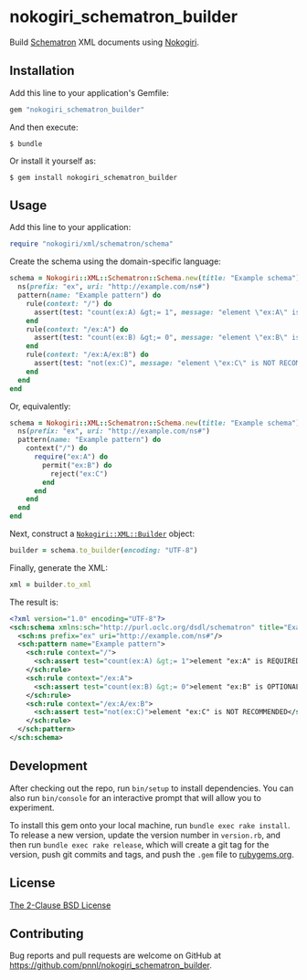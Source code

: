 # nokogiri_schematron_builder

Build [Schematron](http://schematron.com) XML documents using [Nokogiri](https://nokogiri.org).

## Installation

Add this line to your application's Gemfile:

```ruby
gem "nokogiri_schematron_builder"
```

And then execute:

    $ bundle

Or install it yourself as:

    $ gem install nokogiri_schematron_builder

## Usage

Add this line to your application:

```ruby
require "nokogiri/xml/schematron/schema"
```

Create the schema using the domain-specific language:

```ruby
schema = Nokogiri::XML::Schematron::Schema.new(title: "Example schema") do
  ns(prefix: "ex", uri: "http://example.com/ns#")
  pattern(name: "Example pattern") do
    rule(context: "/") do
      assert(test: "count(ex:A) &gt;= 1", message: "element \"ex:A\" is REQUIRED")
    end
    rule(context: "/ex:A") do
      assert(test: "count(ex:B) &gt;= 0", message: "element \"ex:B\" is OPTIONAL")
    end
    rule(context: "/ex:A/ex:B") do
      assert(test: "not(ex:C)", message: "element \"ex:C\" is NOT RECOMMENDED")
    end
  end
end
```

Or, equivalently:

```ruby
schema = Nokogiri::XML::Schematron::Schema.new(title: "Example schema") do
  ns(prefix: "ex", uri: "http://example.com/ns#")
  pattern(name: "Example pattern") do
    context("/") do
      require("ex:A") do
        permit("ex:B") do
          reject("ex:C")
        end
      end
    end
  end
end
```

Next, construct a [`Nokogiri::XML::Builder`](https://nokogiri.org/rdoc/Nokogiri/XML/Builder.html) object:

```ruby
builder = schema.to_builder(encoding: "UTF-8")
```

Finally, generate the XML:

```ruby
xml = builder.to_xml
```

The result is:

```xml
<?xml version="1.0" encoding="UTF-8"?>
<sch:schema xmlns:sch="http://purl.oclc.org/dsdl/schematron" title="Example schema">
  <sch:ns prefix="ex" uri="http://example.com/ns#"/>
  <sch:pattern name="Example pattern">
    <sch:rule context="/">
      <sch:assert test="count(ex:A) &gt;= 1">element "ex:A" is REQUIRED</sch:assert>
    </sch:rule>
    <sch:rule context="/ex:A">
      <sch:assert test="count(ex:B) &gt;= 0">element "ex:B" is OPTIONAL</sch:assert>
    </sch:rule>
    <sch:rule context="/ex:A/ex:B">
      <sch:assert test="not(ex:C)">element "ex:C" is NOT RECOMMENDED</sch:assert>
    </sch:rule>
  </sch:pattern>
</sch:schema>
```

## Development

After checking out the repo, run `bin/setup` to install dependencies. You can also run `bin/console` for an interactive prompt that will allow you to experiment.

To install this gem onto your local machine, run `bundle exec rake install`. To release a new version, update the version number in `version.rb`, and then run `bundle exec rake release`, which will create a git tag for the version, push git commits and tags, and push the `.gem` file to [rubygems.org](https://rubygems.org).

## License

[The 2-Clause BSD License](https://opensource.org/licenses/BSD-2-Clause)

## Contributing

Bug reports and pull requests are welcome on GitHub at https://github.com/pnnl/nokogiri_schematron_builder.
